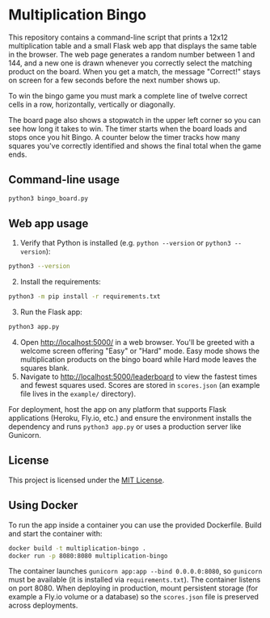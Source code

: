 # Multiplication Bingo

This repository contains a command-line script that prints a 12x12 multiplication table and a small Flask web app that displays the same table in the browser. The web page generates a random number between 1 and 144, and a new one is drawn whenever you correctly select the matching product on the board. When you get a match, the message "Correct!" stays on screen for a few seconds before the next number shows up.

To win the bingo game you must mark a complete line of twelve correct cells in a row, horizontally, vertically or diagonally.

The board page also shows a stopwatch in the upper left corner so you can see how long it takes to win. The timer starts when the board loads and stops once you hit Bingo.
A counter below the timer tracks how many squares you've correctly identified and shows the final total when the game ends.

## Command-line usage

```bash
python3 bingo_board.py
```

## Web app usage

1. Verify that Python is installed (e.g. `python --version` or `python3 --version`):

```bash
python3 --version
```

2. Install the requirements:

```bash
python3 -m pip install -r requirements.txt
```

3. Run the Flask app:

```bash
python3 app.py
```

4. Open <http://localhost:5000/> in a web browser. You'll be greeted with a welcome screen offering "Easy" or "Hard" mode. Easy mode shows the multiplication products on the bingo board while Hard mode leaves the squares blank.
5. Navigate to <http://localhost:5000/leaderboard> to view the fastest times and fewest squares used. Scores are stored in `scores.json` (an example file lives in the `example/` directory).

For deployment, host the app on any platform that supports Flask applications (Heroku, Fly.io, etc.) and ensure the environment installs the dependency and runs `python3 app.py` or uses a production server like Gunicorn.

## License

This project is licensed under the [MIT License](LICENSE).
## Using Docker

To run the app inside a container you can use the provided Dockerfile. Build and start the container with:

```bash
docker build -t multiplication-bingo .
docker run -p 8080:8080 multiplication-bingo
```

The container launches `gunicorn app:app --bind 0.0.0.0:8080`, so `gunicorn` must be available (it is installed via `requirements.txt`). The container listens on port 8080.
When deploying in production, mount persistent storage (for example a Fly.io volume or a database) so the `scores.json` file is preserved across deployments.
